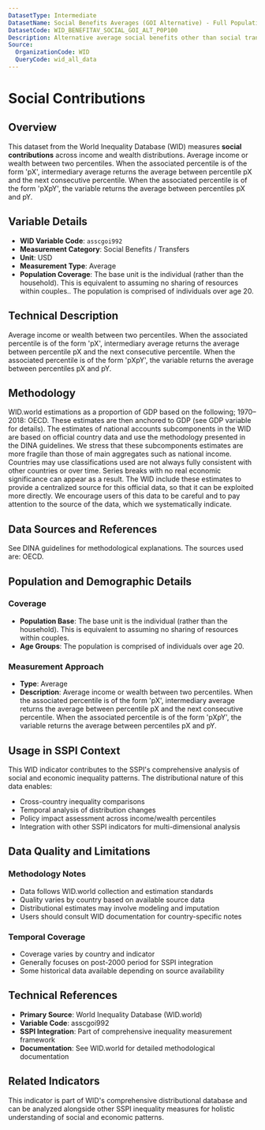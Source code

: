 ```yaml
---
DatasetType: Intermediate
DatasetName: Social Benefits Averages (GOI Alternative) - Full Population
DatasetCode: WID_BENEFITAV_SOCIAL_GOI_ALT_P0P100
Description: Alternative average social benefits other than social transfers in kind across all population percentiles for GOI (Government Operating Income) groups. Social benefits represent government transfers to individuals and households, excluding in-kind transfers. Shows the average benefit distribution patterns using an alternative methodology.
Source:
  OrganizationCode: WID
  QueryCode: wid_all_data
---
```

# Social Contributions

## Overview

This dataset from the World Inequality Database (WID) measures **social contributions** across income and wealth distributions. Average income or wealth between two percentiles. When the associated percentile is of the form 'pX', intermediary average returns the average between percentile pX and the next consecutive percentile. When the associated percentile is of the form 'pXpY', the variable returns the average between percentiles pX and pY.

## Variable Details

- **WID Variable Code**: `asscgoi992`
- **Measurement Category**: Social Benefits / Transfers
- **Unit**: USD
- **Measurement Type**: Average
- **Population Coverage**: The base unit is the individual (rather than the household). This is equivalent to assuming no sharing of resources within couples.. The population is comprised of individuals over age 20.

## Technical Description

Average income or wealth between two percentiles. When the associated percentile is of the form 'pX', intermediary average returns the average between percentile pX and the next consecutive percentile. When the associated percentile is of the form 'pXpY', the variable returns the average between percentiles pX and pY.

## Methodology

WID.world estimations as a proportion of GDP based on the following; 1970–2018: OECD. These estimates are then anchored to GDP (see GDP variable for details). The estimates of national accounts subcomponents in the WID are based on official country data and use the methodology presented in the DINA guidelines. We stress that these subcomponents estimates are more fragile than those of main aggregates such as national income. Countries may use classifications used are not always fully consistent with other countries or over time. Series breaks with no real economic significance can appear as a result. The WID include these estimates to provide a centralized source for this official data, so that it can be exploited more directly. We encourage users of this data to be careful and to pay attention to the source of the data, which we systematically indicate.

## Data Sources and References

See DINA guidelines for methodological explanations. The sources used are: OECD.

## Population and Demographic Details

### Coverage
- **Population Base**: The base unit is the individual (rather than the household). This is equivalent to assuming no sharing of resources within couples.
- **Age Groups**: The population is comprised of individuals over age 20.

### Measurement Approach
- **Type**: Average
- **Description**: Average income or wealth between two percentiles. When the associated percentile is of the form 'pX', intermediary average returns the average between percentile pX and the next consecutive percentile. When the associated percentile is of the form 'pXpY', the variable returns the average between percentiles pX and pY.

## Usage in SSPI Context

This WID indicator contributes to the SSPI's comprehensive analysis of social and economic inequality patterns. The distributional nature of this data enables:

- Cross-country inequality comparisons
- Temporal analysis of distribution changes
- Policy impact assessment across income/wealth percentiles
- Integration with other SSPI indicators for multi-dimensional analysis

## Data Quality and Limitations

### Methodology Notes
- Data follows WID.world collection and estimation standards
- Quality varies by country based on available source data
- Distributional estimates may involve modeling and imputation
- Users should consult WID documentation for country-specific notes

### Temporal Coverage
- Coverage varies by country and indicator
- Generally focuses on post-2000 period for SSPI integration
- Some historical data available depending on source availability

## Technical References

- **Primary Source**: World Inequality Database (WID.world)
- **Variable Code**: asscgoi992
- **SSPI Integration**: Part of comprehensive inequality measurement framework
- **Documentation**: See WID.world for detailed methodological documentation

## Related Indicators

This indicator is part of WID's comprehensive distributional database and can be analyzed alongside other SSPI inequality measures for holistic understanding of social and economic patterns.